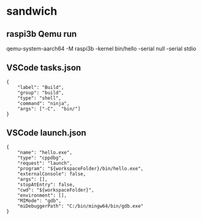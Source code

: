 # sandwich

## raspi3b Qemu run
qemu-system-aarch64 -M raspi3b -kernel bin/hello -serial null -serial stdio

## VSCode tasks.json
```
{
    "label": "Build",
    "group": "build",
    "type": "shell",
    "command": "ninja",
    "args": ["-C",  "bin/"]
}
```

## VSCode launch.json
```
{
    "name": "hello.exe",
    "type": "cppdbg",
    "request": "launch",
    "program": "${workspaceFolder}/bin/hello.exe",
    "externalConsole": false,
    "args": [],
    "stopAtEntry": false,
    "cwd": "${workspaceFolder}",
    "environment": [],
    "MIMode": "gdb",
    "miDebuggerPath": "C:/bin/mingw64/bin/gdb.exe"
}
```
